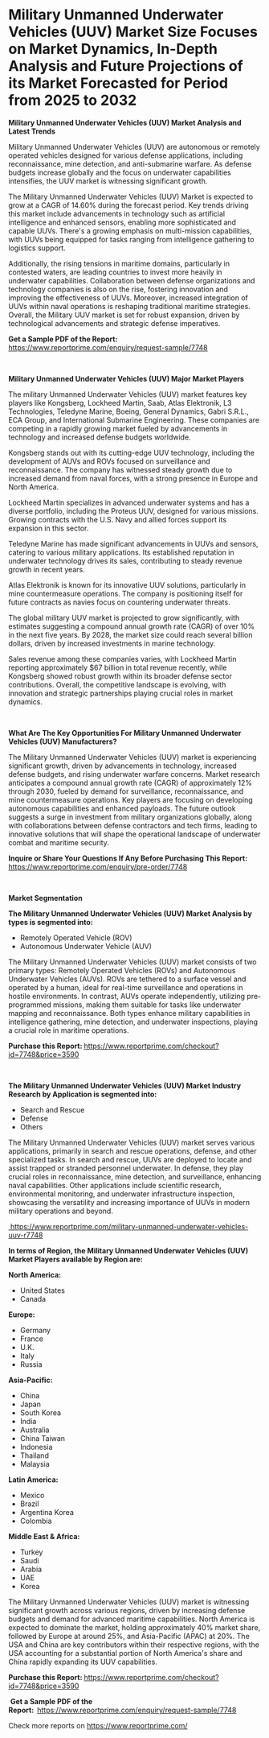 <p><h1>Military Unmanned Underwater Vehicles (UUV) Market Size Focuses on Market Dynamics, In-Depth Analysis and Future Projections of its Market Forecasted for Period from 2025 to 2032</h1></p><p><strong>Military Unmanned Underwater Vehicles (UUV) Market Analysis and Latest Trends</strong></p>
<p><p>Military Unmanned Underwater Vehicles (UUV) are autonomous or remotely operated vehicles designed for various defense applications, including reconnaissance, mine detection, and anti-submarine warfare. As defense budgets increase globally and the focus on underwater capabilities intensifies, the UUV market is witnessing significant growth. </p><p>The Military Unmanned Underwater Vehicles (UUV) Market is expected to grow at a CAGR of 14.60% during the forecast period. Key trends driving this market include advancements in technology such as artificial intelligence and enhanced sensors, enabling more sophisticated and capable UUVs. There's a growing emphasis on multi-mission capabilities, with UUVs being equipped for tasks ranging from intelligence gathering to logistics support. </p><p>Additionally, the rising tensions in maritime domains, particularly in contested waters, are leading countries to invest more heavily in underwater capabilities. Collaboration between defense organizations and technology companies is also on the rise, fostering innovation and improving the effectiveness of UUVs. Moreover, increased integration of UUVs within naval operations is reshaping traditional maritime strategies. Overall, the Military UUV market is set for robust expansion, driven by technological advancements and strategic defense imperatives.</p></p>
<p><strong>Get a Sample PDF of the Report:&nbsp;</strong> <a href="https://www.reportprime.com/enquiry/request-sample/7748?utm_campaign=2317&utm_medium=2&utm_source=Github&utm_content=ia&utm_term=19032025&utm_id=military-unmanned-underwater-vehicles-uuv">https://www.reportprime.com/enquiry/request-sample/7748</a></p>
<p>&nbsp;</p>
<p><strong>Military Unmanned Underwater Vehicles (UUV) Major Market Players</strong></p>
<p><p>The military Unmanned Underwater Vehicles (UUV) market features key players like Kongsberg, Lockheed Martin, Saab, Atlas Elektronik, L3 Technologies, Teledyne Marine, Boeing, General Dynamics, Gabri S.R.L., ECA Group, and International Submarine Engineering. These companies are competing in a rapidly growing market fueled by advancements in technology and increased defense budgets worldwide.</p><p>Kongsberg stands out with its cutting-edge UUV technology, including the development of AUVs and ROVs focused on surveillance and reconnaissance. The company has witnessed steady growth due to increased demand from naval forces, with a strong presence in Europe and North America.</p><p>Lockheed Martin specializes in advanced underwater systems and has a diverse portfolio, including the Proteus UUV, designed for various missions. Growing contracts with the U.S. Navy and allied forces support its expansion in this sector.</p><p>Teledyne Marine has made significant advancements in UUVs and sensors, catering to various military applications. Its established reputation in underwater technology drives its sales, contributing to steady revenue growth in recent years.</p><p>Atlas Elektronik is known for its innovative UUV solutions, particularly in mine countermeasure operations. The company is positioning itself for future contracts as navies focus on countering underwater threats.</p><p>The global military UUV market is projected to grow significantly, with estimates suggesting a compound annual growth rate (CAGR) of over 10% in the next five years. By 2028, the market size could reach several billion dollars, driven by increased investments in marine technology.</p><p>Sales revenue among these companies varies, with Lockheed Martin reporting approximately $67 billion in total revenue recently, while Kongsberg showed robust growth within its broader defense sector contributions. Overall, the competitive landscape is evolving, with innovation and strategic partnerships playing crucial roles in market dynamics.</p></p>
<p>&nbsp;</p>
<p><strong>What Are The Key Opportunities For Military Unmanned Underwater Vehicles (UUV) Manufacturers?</strong></p>
<p><p>The Military Unmanned Underwater Vehicles (UUV) market is experiencing significant growth, driven by advancements in technology, increased defense budgets, and rising underwater warfare concerns. Market research anticipates a compound annual growth rate (CAGR) of approximately 12% through 2030, fueled by demand for surveillance, reconnaissance, and mine countermeasure operations. Key players are focusing on developing autonomous capabilities and enhanced payloads. The future outlook suggests a surge in investment from military organizations globally, along with collaborations between defense contractors and tech firms, leading to innovative solutions that will shape the operational landscape of underwater combat and maritime security.</p></p>
<p><strong>Inquire or Share Your Questions If Any Before Purchasing This Report:</strong> <a href="https://www.reportprime.com/enquiry/pre-order/7748?utm_campaign=2317&utm_medium=2&utm_source=Github&utm_content=ia&utm_term=19032025&utm_id=military-unmanned-underwater-vehicles-uuv">https://www.reportprime.com/enquiry/pre-order/7748</a></p>
<p>&nbsp;</p>
<p><strong>Market Segmentation</strong></p>
<p><strong>The Military Unmanned Underwater Vehicles (UUV) Market Analysis by types is segmented into:</strong></p>
<p><ul><li>Remotely Operated Vehicle (ROV)</li><li>Autonomous Underwater Vehicle (AUV)</li></ul></p>
<p><p>The Military Unmanned Underwater Vehicles (UUV) market consists of two primary types: Remotely Operated Vehicles (ROVs) and Autonomous Underwater Vehicles (AUVs). ROVs are tethered to a surface vessel and operated by a human, ideal for real-time surveillance and operations in hostile environments. In contrast, AUVs operate independently, utilizing pre-programmed missions, making them suitable for tasks like underwater mapping and reconnaissance. Both types enhance military capabilities in intelligence gathering, mine detection, and underwater inspections, playing a crucial role in maritime operations.</p></p>
<p><strong>Purchase this Report:&nbsp;</strong><a href="https://www.reportprime.com/checkout?id=7748&price=3590&utm_campaign=2317&utm_medium=2&utm_source=Github&utm_content=ia&utm_term=19032025&utm_id=military-unmanned-underwater-vehicles-uuv">https://www.reportprime.com/checkout?id=7748&price=3590</a></p>
<p>&nbsp;</p>
<p><strong>The Military Unmanned Underwater Vehicles (UUV) Market Industry Research by Application is segmented into:</strong></p>
<p><ul><li>Search and Rescue</li><li>Defense</li><li>Others</li></ul></p>
<p><p>The Military Unmanned Underwater Vehicles (UUV) market serves various applications, primarily in search and rescue operations, defense, and other specialized tasks. In search and rescue, UUVs are deployed to locate and assist trapped or stranded personnel underwater. In defense, they play crucial roles in reconnaissance, mine detection, and surveillance, enhancing naval capabilities. Other applications include scientific research, environmental monitoring, and underwater infrastructure inspection, showcasing the versatility and increasing importance of UUVs in modern military operations and beyond.</p></p>
<p><a href="https://www.reportprime.com/military-unmanned-underwater-vehicles-uuv-r7748?utm_campaign=2317&utm_medium=2&utm_source=Github&utm_content=ia&utm_term=19032025&utm_id=military-unmanned-underwater-vehicles-uuv">&nbsp;https://www.reportprime.com/military-unmanned-underwater-vehicles-uuv-r7748</a></p>
<p><strong>In terms of Region, the Military Unmanned Underwater Vehicles (UUV) Market Players available by Region are:</strong></p>
<p>
    <p> <strong> North America: </strong>
        <ul>
            <li>United States</li>
            <li>Canada</li>
        </ul>
        </p> 
    <p> <strong> Europe: </strong>
        <ul>
            <li>Germany</li>
            <li>France</li>
            <li>U.K.</li>
            <li>Italy</li>
            <li>Russia</li>
        </ul>
        </p> 
    <p> <strong> Asia-Pacific: </strong>
        <ul>
            <li>China</li>
            <li>Japan</li>
            <li>South Korea</li>
            <li>India</li>
            <li>Australia</li>
            <li>China Taiwan</li>
            <li>Indonesia</li>
            <li>Thailand</li>
            <li>Malaysia</li>
        </ul>
        </p> 
    <p> <strong> Latin America: </strong>
        <ul>
            <li>Mexico</li>
            <li>Brazil</li>
            <li>Argentina Korea</li>
            <li>Colombia</li>
        </ul>
        </p> 
    <p> <strong> Middle East & Africa: </strong>
        <ul>
            <li>Turkey</li>
            <li>Saudi</li>
            <li>Arabia</li>
            <li>UAE</li>
            <li>Korea</li>
        </ul>
    </p>
    </p>
<p><p>The Military Unmanned Underwater Vehicles (UUV) market is witnessing significant growth across various regions, driven by increasing defense budgets and demand for advanced maritime capabilities. North America is expected to dominate the market, holding approximately 40% market share, followed by Europe at around 25%, and Asia-Pacific (APAC) at 20%. The USA and China are key contributors within their respective regions, with the USA accounting for a substantial portion of North America's share and China rapidly expanding its UUV capabilities.</p></p>
<p><strong>Purchase this Report: </strong><a href="https://www.reportprime.com/checkout?id=7748&price=3590&utm_campaign=2317&utm_medium=2&utm_source=Github&utm_content=ia&utm_term=19032025&utm_id=military-unmanned-underwater-vehicles-uuv">https://www.reportprime.com/checkout?id=7748&price=3590</a></p>
<p>&nbsp;<strong>Get a Sample PDF of the Report:&nbsp;&nbsp;</strong><a href="https://www.reportprime.com/enquiry/request-sample/7748?utm_campaign=2317&utm_medium=2&utm_source=Github&utm_content=ia&utm_term=19032025&utm_id=military-unmanned-underwater-vehicles-uuv">https://www.reportprime.com/enquiry/request-sample/7748</a></p>
<p><strong></strong></p>
<p>Check more reports on <a href="https://www.reportprime.com/?utm_campaign=2317&utm_medium=2&utm_source=Github&utm_content=ia&utm_term=19032025&utm_id=military-unmanned-underwater-vehicles-uuv">https://www.reportprime.com/</a></p>